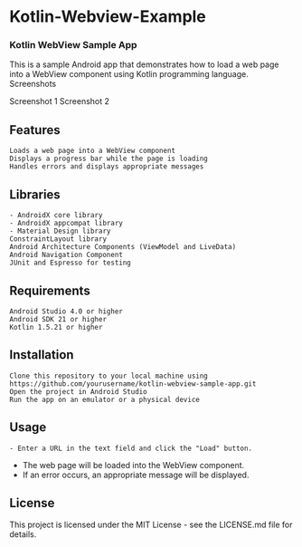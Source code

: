 # Kotlin-Webview-Example
### Kotlin WebView Sample App

This is a sample Android app that demonstrates how to load a web page into a WebView component using Kotlin programming language.
Screenshots

Screenshot 1
Screenshot 2
## Features

    Loads a web page into a WebView component
    Displays a progress bar while the page is loading
    Handles errors and displays appropriate messages

## Libraries

    - AndroidX core library
    - AndroidX appcompat library
    - Material Design library
    ConstraintLayout library
    Android Architecture Components (ViewModel and LiveData)
    Android Navigation Component
    JUnit and Espresso for testing

## Requirements

    Android Studio 4.0 or higher
    Android SDK 21 or higher
    Kotlin 1.5.21 or higher

## Installation

    Clone this repository to your local machine using https://github.com/yourusername/kotlin-webview-sample-app.git
    Open the project in Android Studio
    Run the app on an emulator or a physical device

## Usage

    - Enter a URL in the text field and click the "Load" button.
   - The web page will be loaded into the WebView component.
  -  If an error occurs, an appropriate message will be displayed.

## License

This project is licensed under the MIT License - see the LICENSE.md file for details.
